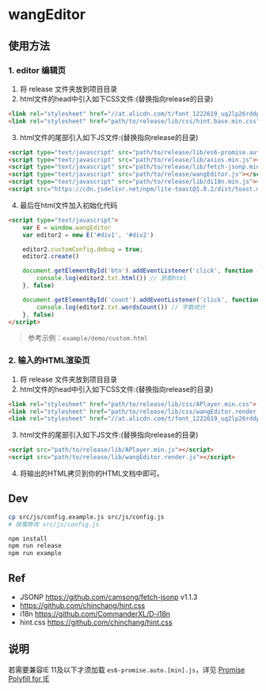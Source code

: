 
# wangEditor

## 使用方法
### 1. editor 编辑页
1. 将 release 文件夹放到项目目录
2. html文件的head中引入如下CSS文件:(替换指向release的目录)
```html
<link rel="stylesheet" href="//at.alicdn.com/t/font_1222619_uq2lp26rddp.css">
<link rel="stylesheet" href="path/to/release/lib/css/hint.base.min.css">
```
3. html文件的尾部引入如下JS文件:(替换指向release的目录)
```html
<script type="text/javascript" src="path/to/release/lib/es6-promise.auto.min.js"></script>
<script type="text/javascript" src="path/to/release/lib/axios.min.js"></script>
<script type="text/javascript" src="path/to/release/lib/fetch-jsonp.min.js"></script>
<script type="text/javascript" src="path/to/release/wangEditor.js"></script>
<script type="text/javascript" src="path/to/release/lib/di18n.min.js"></script>
<script src="https://cdn.jsdelivr.net/npm/lite-toast@1.0.2/dist/toast.min.js"></script>
```

4. 最后在html文件加入初始化代码
```html
<script type="text/javascript">
    var E = window.wangEditor
    var editor2 = new E('#div1', '#div2')

    editor2.customConfig.debug = true;
    editor2.create()

    document.getElementById('btn').addEventListener('click', function () {
        console.log(editor2.txt.html()) // 获取html
    }, false)

    document.getElementById('count').addEventListener('click', function () {
        console.log(editor2.txt.wordsCount()) // 字数统计
    }, false)
</script>
```

> 参考示例：`example/demo/custom.html`

### 2. 输入的HTML渲染页
1. 将 release 文件夹放到项目目录
2. html文件的head中引入如下CSS文件:(替换指向release的目录)
```html
<link rel="stylesheet" href="path/to/release/lib/css/APlayer.min.css">
<link rel="stylesheet" href="path/to/release/lib/css/wangEditor.render.css">
<link rel="stylesheet" href="//at.alicdn.com/t/font_1222619_uq2lp26rddp.css">
```
3. html文件的尾部引入如下JS文件:(替换指向release的目录)
```html
<script src="path/to/release/lib/APlayer.min.js"></script>
<script src="path/to/release/lib/wangEditor.render.js"></script>
```
4. 将输出的HTML拷贝到你的HTML文档中即可。

## Dev
```sh
cp src/js/config.example.js src/js/config.js
# 按需修改 src/js/config.js

npm install
npm run release
npm run example
```

## Ref
- JSONP https://github.com/camsong/fetch-jsonp v1.1.3
- https://github.com/chinchang/hint.css
- i18n  https://github.com/CommanderXL/D-i18n
- hint.css https://github.com/chinchang/hint.css

## 说明
若需要兼容IE 11及以下才须加载 `es6-promise.auto.[min].js`，详见 [Promise Polyfill for IE](https://github.com/camsong/fetch-jsonp#promise-polyfill-for-ie)
